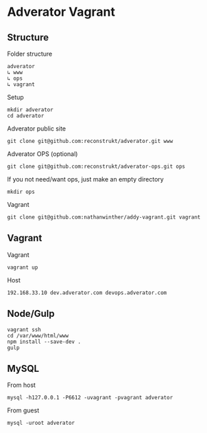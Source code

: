 # Adverator Vagrant

## Structure

Folder structure

```
adverator
↳ www
↳ ops
↳ vagrant
```

Setup

```
mkdir adverator
cd adverator
```

Adverator public site

```
git clone git@github.com:reconstrukt/adverator.git www
```

Adverator OPS (optional)

```
git clone git@github.com:reconstrukt/adverator-ops.git ops
```

If you not need/want ops, just make an empty directory

```
mkdir ops
```

Vagrant

```
git clone git@github.com:nathanwinther/addy-vagrant.git vagrant
```

## Vagrant

Vagrant

```
vagrant up
```

Host

```
192.168.33.10 dev.adverator.com devops.adverator.com
```

## Node/Gulp

```
vagrant ssh
cd /var/www/html/www
npm install --save-dev .
gulp
```

## MySQL

From host

```
mysql -h127.0.0.1 -P6612 -uvagrant -pvagrant adverator
```

From guest

```
mysql -uroot adverator
```

